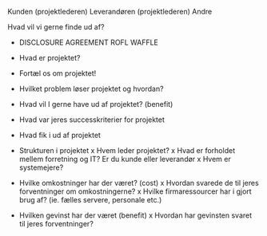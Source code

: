 Kunden (projektlederen)
Leverandøren (projektlederen)
Andre

Hvad vil vi gerne finde ud af?

- DISCLOSURE AGREEMENT ROFL WAFFLE

- Hvad er projektet?
- Fortæl os om projektet!
- Hvilket problem løser projektet og hvordan?

- Hvad vil I gerne have ud af projektet? (benefit)
- Hvad var jeres successkriterier for projektet
- Hvad fik i ud af projektet

- Strukturen i projektet
  x Hvem leder projektet?
  x Hvad er forholdet mellem forretning og IT? Er du kunde eller leverandør
  x Hvem er systemejere?

- Hvilke omkostninger har der været? (cost)
  x Hvordan svarede de til jeres forventninger om omkostningerne?
  x Hvilke firmaressourcer har i gjort brug af? (ie. fælles servere, personale
    etc.)
- Hvilken gevinst har der været (benefit)
  x Hvordan har gevinsten svaret til jeres forventninger?


